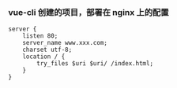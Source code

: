 ### vue-cli 创建的项目，部署在 nginx 上的配置

```
server {
    listen 80;
    server_name www.xxx.com;
    charset utf-8;
    location / {
        try_files $uri $uri/ /index.html;
    }
}

```
